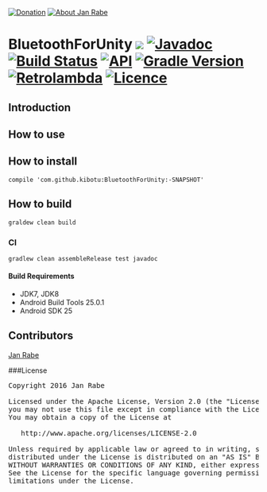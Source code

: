 [![Donation](https://img.shields.io/badge/donate-please-brightgreen.svg)](https://www.paypal.me/janrabe) [![About Jan Rabe](https://img.shields.io/badge/about-me-green.svg)](https://about.me/janrabe) 
# BluetoothForUnity  [![](https://jitpack.io/v/kibotu/BluetoothForUnity.svg)](https://jitpack.io/#kibotu/BluetoothForUnity) [![Javadoc](https://img.shields.io/badge/javadoc-SNAPSHOT-green.svg)](https://jitpack.io/com/github/kibotu/BluetoothForUnity/master-SNAPSHOT/javadoc/index.html) [![Build Status](https://travis-ci.org/kibotu/BluetoothForUnity.svg?branch=master)](https://travis-ci.org/kibotu/BluetoothForUnity) [![API](https://img.shields.io/badge/API-15%2B-brightgreen.svg?style=flat)](https://android-arsenal.com/api?level=15)  [![Gradle Version](https://img.shields.io/badge/gradle-3.2.1-green.svg)](https://docs.gradle.org/current/release-notes) [![Retrolambda](https://img.shields.io/badge/java-8-green.svg)](https://github.com/evant/gradle-retrolambda) [![Licence](https://img.shields.io/badge/licence-Apache%202-blue.svg)](https://raw.githubusercontent.com/kibotu/BluetoothForUnity/master/LICENSE)

## Introduction



## How to use




## How to install

    compile 'com.github.kibotu:BluetoothForUnity:-SNAPSHOT'

## How to build

    graldew clean build
    
### CI 
    
    gradlew clean assembleRelease test javadoc
    
#### Build Requirements

- JDK7, JDK8
- Android Build Tools 25.0.1
- Android SDK 25

## Contributors

[Jan Rabe](jan.rabe@kibotu.net)

###License
<pre>
Copyright 2016 Jan Rabe

Licensed under the Apache License, Version 2.0 (the "License");
you may not use this file except in compliance with the License.
You may obtain a copy of the License at

   http://www.apache.org/licenses/LICENSE-2.0

Unless required by applicable law or agreed to in writing, software
distributed under the License is distributed on an "AS IS" BASIS,
WITHOUT WARRANTIES OR CONDITIONS OF ANY KIND, either express or implied.
See the License for the specific language governing permissions and
limitations under the License.
</pre>
